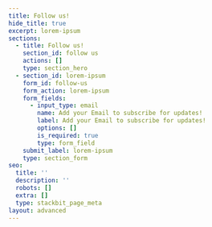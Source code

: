 ```yaml
---
title: Follow us!
hide_title: true
excerpt: lorem-ipsum
sections:
  - title: Follow us!
    section_id: follow us
    actions: []
    type: section_hero
  - section_id: lorem-ipsum
    form_id: follow-us
    form_action: lorem-ipsum
    form_fields:
      - input_type: email
        name: Add your Email to subscribe for updates!
        label: Add your Email to subscribe for updates!
        options: []
        is_required: true
        type: form_field
    submit_label: lorem-ipsum
    type: section_form
seo:
  title: ''
  description: ''
  robots: []
  extra: []
  type: stackbit_page_meta
layout: advanced
---
```

